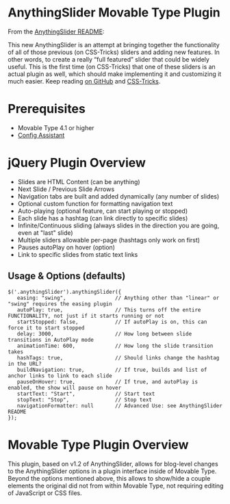 # AnythingSlider Movable Type Plugin

From the [AnythingSlider README](http://github.com/dcneiner/AnythingSlider):

This new AnythingSlider is an attempt at bringing together the functionality of all of those previous (on CSS-Tricks) sliders and adding new features. In other words, to create a really “full featured” slider that could be widely useful. This is the first time (on CSS-Tricks) that one of these sliders is an actual plugin as well, which should make implementing it and customizing it much easier. Keep reading [on GitHub](http://github.com/dcneiner/AnythingSlider) and [CSS-Tricks](http://css-tricks.com/anythingslider-jquery-plugin/).

# Prerequisites

* Movable Type 4.1 or higher
* [Config Assistant](http://github.com/endevver/mt-plugin-configassistant)

# jQuery Plugin Overview

* Slides are HTML Content (can be anything)
* Next Slide / Previous Slide Arrows
* Navigation tabs are built and added dynamically (any number of slides)
* Optional custom function for formatting navigation text
* Auto-playing (optional feature, can start playing or stopped)
* Each slide has a hashtag (can link directly to specific slides)
* Infinite/Continuous sliding (always slides in the direction you are going, even at "last" slide)
* Multiple sliders allowable per-page (hashtags only work on first)
* Pauses autoPlay on hover (option)
* Link to specific slides from static text links

## Usage & Options (defaults)

	$('.anythingSlider').anythingSlider({
	   easing: "swing",                // Anything other than "linear" or "swing" requires the easing plugin
	   autoPlay: true,                 // This turns off the entire FUNCTIONALITY, not just if it starts running or not
	   startStopped: false,            // If autoPlay is on, this can force it to start stopped
	   delay: 3000,                    // How long between slide transitions in AutoPlay mode
	   animationTime: 600,             // How long the slide transition takes
	   hashTags: true,                 // Should links change the hashtag in the URL?
	   buildNavigation: true,          // If true, builds and list of anchor links to link to each slide
	   pauseOnHover: true,             // If true, and autoPlay is enabled, the show will pause on hover
	   startText: "Start",             // Start text
	   stopText: "Stop",               // Stop text
	   navigationFormatter: null       // Advanced Use: see AnythingSlider README
	});

# Movable Type Plugin Overview

This plugin, based on v1.2 of AnythingSlider, allows for blog-level changes to the AnythingSlider options in a plugin interface inside of Movable Type. Beyond the options mentioned above, this allows to show/hide a couple elements the original did not from within Movable Type, not requiring editing of JavaScript or CSS files.

